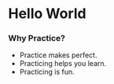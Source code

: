 # Hello World

### Why Practice?
* Practice makes perfect.
* Practicing helps you learn.
* Practicing is fun.
